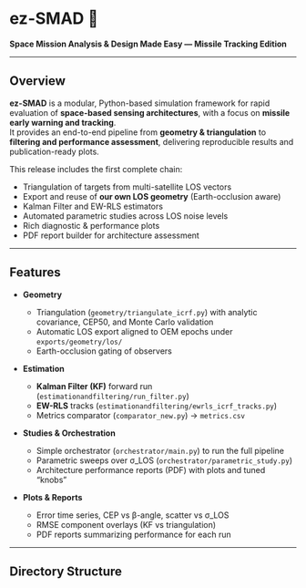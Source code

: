 # ez-SMAD 🚀  
**Space Mission Analysis & Design Made Easy — Missile Tracking Edition**

---

## Overview
**ez-SMAD** is a modular, Python-based simulation framework for rapid evaluation of **space-based sensing architectures**, with a focus on **missile early warning and tracking**.  
It provides an end-to-end pipeline from **geometry & triangulation** to **filtering and performance assessment**, delivering reproducible results and publication-ready plots.

This release includes the first complete chain:
- Triangulation of targets from multi-satellite LOS vectors
- Export and reuse of **our own LOS geometry** (Earth-occlusion aware)
- Kalman Filter and EW-RLS estimators
- Automated parametric studies across LOS noise levels
- Rich diagnostic & performance plots
- PDF report builder for architecture assessment

---

## Features
- **Geometry**
  - Triangulation (`geometry/triangulate_icrf.py`) with analytic covariance, CEP50, and Monte Carlo validation
  - Automatic LOS export aligned to OEM epochs under `exports/geometry/los/`
  - Earth-occlusion gating of observers

- **Estimation**
  - **Kalman Filter (KF)** forward run (`estimationandfiltering/run_filter.py`)
  - **EW-RLS** tracks (`estimationandfiltering/ewrls_icrf_tracks.py`)
  - Metrics comparator (`comparator_new.py`) → `metrics.csv`

- **Studies & Orchestration**
  - Simple orchestrator (`orchestrator/main.py`) to run the full pipeline  
  - Parametric sweeps over σ_LOS (`orchestrator/parametric_study.py`)
  - Architecture performance reports (PDF) with plots and tuned “knobs”

- **Plots & Reports**
  - Error time series, CEP vs β-angle, scatter vs σ_LOS
  - RMSE component overlays (KF vs triangulation)
  - PDF reports summarizing performance for each run

---

## Directory Structure
